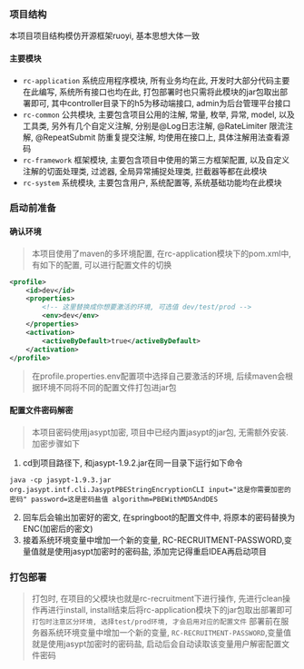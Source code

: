 ### 项目结构
本项目项目结构模仿开源框架ruoyi, 基本思想大体一致
#### 主要模块
* `rc-application` 系统应用程序模块, 所有业务均在此, 开发时大部分代码主要在此编写, 系统所有接口也均在此, 打包部署时也只需将此模块的jar包取出部署即可, 其中controller目录下的h5为移动端接口, admin为后台管理平台接口
* `rc-common` 公共模块, 主要包含项目公用的注解, 常量, 枚举, 异常, model, 以及工具类, 另外有几个自定义注解, 分别是@Log日志注解, @RateLimiter 限流注解, @RepeatSubmit 防重复提交注解, 均使用在接口上, 具体注解用法查看源码
* `rc-framework` 框架模块, 主要包含项目中使用的第三方框架配置, 以及自定义注解的切面处理类, 过滤器, 全局异常捕捉处理类, 拦截器等都在此模块
* `rc-system` 系统模块, 主要包含用户, 系统配置等, 系统基础功能均在此模块
### 启动前准备
#### 确认环境
> 本项目使用了maven的多环境配置, 在rc-application模块下的pom.xml中, 有如下的配置, 可以进行配置文件的切换
```xml
<profile>
    <id>dev</id>
    <properties>
        <!-- 这里替换成你想要激活的环境, 可选值 dev/test/prod -->
        <env>dev</env>
    </properties>
    <activation>
        <activeByDefault>true</activeByDefault>
    </activation>
</profile>
```
> 在profile.properties.env配置项中选择自己要激活的环境, 后续maven会根据环境不同将不同的配置文件打包进jar包
#### 配置文件密码解密
> 本项目密码使用jasypt加密, 项目中已经内置jasypt的jar包, 无需额外安装.
加密步骤如下
1. cd到项目路径下, 和jasypt-1.9.2.jar在同一目录下运行如下命令
```shell
java -cp jasypt-1.9.3.jar org.jasypt.intf.cli.JasyptPBEStringEncryptionCLI input="这是你需要加密的密码" password=这是密码盐值 algorithm=PBEWithMD5AndDES 
```
2. 回车后会输出加密好的密文, 在springboot的配置文件中, 将原本的密码替换为  ENC(加密后的密文)
3. 接着系统环境变量中增加一个新的变量, RC-RECRUITMENT-PASSWORD,变量值就是使用jasypt加密时的密码盐, 添加完记得重启IDEA再启动项目
### 打包部署
> 打包时, 在项目的父模块也就是rc-recruitment下进行操作, 先进行clean操作再进行install, install结束后将rc-application模块下的jar包取出部署即可
`打包时注意区分环境, 选择test/prod环境, 才会启用对应的配置文件`
部署前在服务器系统环境变量中增加一个新的变量, `RC-RECRUITMENT-PASSWORD`,变量值就是使用jasypt加密时的密码盐, 启动后会自动读取该变量用户解密配置文件密码